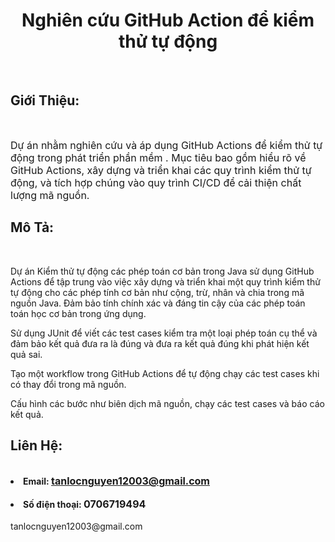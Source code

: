 <!-- # csn-da21ttb-nguyentanloc-githubactions-unittest -->
 

    

<!DOCTYPE html>
<html lang="en">
<head>
    <meta charset="UTF-8">
    <meta name="viewport" content="width=device-width, initial-scale=1.0">
</head>

<body>
    <h1 Style="text-align:center ;" href="https://github.com/tanlocnguyen151203/csn-da21ttb-nguyentanloc-githubactions-unittest.git" >Nghiên cứu GitHub Action để kiểm thử tự động</h1><br>
    <h2>Giới Thiệu:</h2><br>
<p><font size="3" >Dự án  nhằm nghiên cứu và áp dụng GitHub Actions để kiểm thử tự động trong phát triển phần mềm . Mục tiêu bao gồm hiểu rõ về GitHub Actions, xây dựng và triển khai các quy trình kiểm thử tự động, và tích hợp chúng vào quy trình CI/CD để cải thiện chất lượng mã nguồn.</font> </p>     

<h2>Mô Tả:</h2><br>

<p>Dự án Kiểm thử tự động các phép toán cơ bản trong Java sử dụng GitHub Actions để tập trung vào việc xây dựng và triển khai một quy trình kiểm thử tự động cho các phép tính cơ bản như cộng, trừ, nhân và chia trong mã nguồn Java. Đảm bảo tính chính xác và đáng tin cậy của các phép toán toán học cơ bản trong ứng dụng.</p>

<p>Sử dụng JUnit để viết các test cases  kiểm tra một loại phép toán cụ thể và đảm bảo kết quả đưa ra là đúng và đưa ra kết quả đúng khi phát hiện kết quả sai.</p>

<p>Tạo một workflow trong GitHub Actions để tự động chạy các test cases khi có thay đổi trong mã nguồn.</p>

<p> Cấu hình các bước như biên dịch mã nguồn, chạy các test cases và báo cáo kết quả.</p>



<h2>Liên Hệ:</h2><br>

<li><b>Email: <a href="https://mail.google.com/mail/u/0/#inbox" target="_blank" ><font size="3" >tanlocnguyen12003@gmail.com</font></a></b></li></br>

<li><b>Số điện thoại: <font size="3" >0706719494</font></b></li></br>


</body>
</html>
tanlocnguyen12003@gmail.com